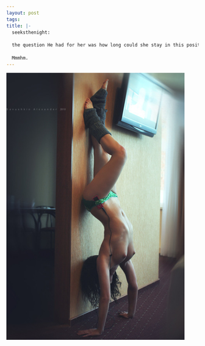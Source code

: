 ```yaml
--- 
layout: post
tags: 
title: |-
  seeksthenight:
  
  the question He had for her was how long could she stay in this position once His mouth took her
  
  Mmmhm.
---
```

![](/tumblr_files/tumblr_ldio5iWf7U1qb4qj0o1_500.jpg)
